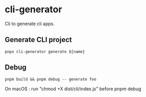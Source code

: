 # cli-generator

Cli to generate cli apps.


## Generate CLI project

```
pnpx cli-generator generate ${name}
```

## Debug

```
pnpm build && pnpm debug -- generate foo
```

On macOS : run "chmod +X dist/cli/index.js" before pnpm debug
